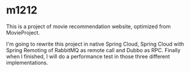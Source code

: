 # m1212
This is a project of movie recommendation website, optimized from MovieProject.

I'm going to rewrite this project in native Spring Cloud, Spring Cloud with Spring Remoting of RabbitMQ as remote call and Dubbo as RPC. Finally when I finished, I will do a performance test in those three different implementations.
